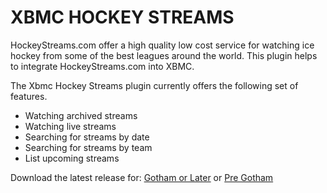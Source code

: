 XBMC HOCKEY STREAMS
===================

HockeyStreams.com offer a high quality low cost service for watching ice hockey from some of the best leagues around the world. This plugin helps to integrate HockeyStreams.com into XBMC.

The Xbmc Hockey Streams plugin currently offers the following set of features.

* Watching archived streams
* Watching live streams
* Searching for streams by date
* Searching for streams by team
* List upcoming streams

Download the latest release for: [Gotham or Later](https://github.com/fungus1487/xbmc-hockey-streams/raw/master/release/xbmc-hockey-streams.gotham.2.8.1.zip "Gotham or Later") or [Pre Gotham](https://github.com/fungus1487/xbmc-hockey-streams/raw/master/release/xbmc-hockey-streams.pre-gotham.2.8.1.zip "Pre Gotham")
